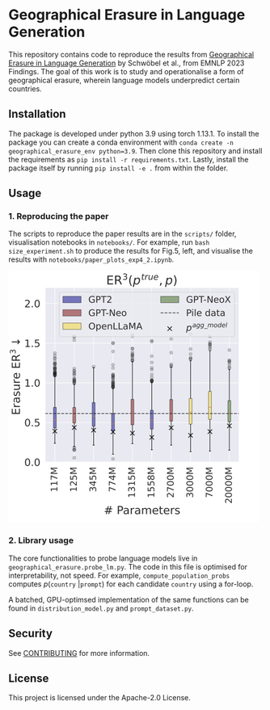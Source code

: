 # Geographical Erasure in Language Generation

This repository contains code to reproduce the results from [Geographical Erasure in Language Generation](https://www.amazon.science/publications/geographical-erasure-in-language-generation) by Schwöbel et al., from EMNLP 2023 Findings. The goal of this work is to study and operationalise a form of geographical erasure, wherein language models underpredict certain countries.

## Installation
The package is developed under python 3.9 using torch 1.13.1. 
To install the package you can create a conda environment with `conda create -n geographical_erasure_env python=3.9`.
Then clone this repository and install the requirements as `pip install -r requirements.txt`. Lastly, install the package itself by running `pip install -e .` from within the folder. 

## Usage

### 1. Reproducing the paper 
The scripts to reproduce the paper results are in the `scripts/` folder, visualisation notebooks in `notebooks/`.
For example, run `bash size_experiment.sh` to produce the results for Fig.5, left, and visualise the results with `notebooks/paper_plots_exp4_2.ipynb`.

![fig5_left](notebooks/model_sizes_new.png)

### 2. Library usage
The core functionalities to probe language models live in `geographical_erasure.probe_lm.py`. The code in this file is optimised for interpretability, not speed. For example, `compute_population_probs` computes $p$(`country` |`prompt`) for each candidate `country` using a for-loop. 

A batched, GPU-optimsed implementation of the same functions can be found in `distribution_model.py` and `prompt_dataset.py`. 

## Security

See [CONTRIBUTING](CONTRIBUTING.md#security-issue-notifications) for more information.

## License

This project is licensed under the Apache-2.0 License.

